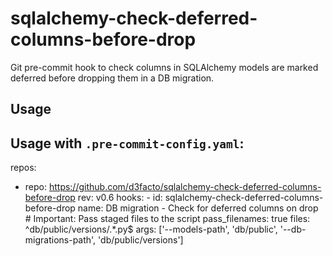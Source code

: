 # sqlalchemy-check-deferred-columns-before-drop

Git pre-commit hook to check columns in SQLAlchemy models are marked deferred before dropping them in a DB migration.

## Usage

Usage with `.pre-commit-config.yaml`:
------------------------------------
repos:
- repo: https://github.com/d3facto/sqlalchemy-check-deferred-columns-before-drop
      rev: v0.6
      hooks:
      -   id: sqlalchemy-check-deferred-columns-before-drop
          name: DB migration - Check for deferred columns on drop
          # Important: Pass staged files to the script
          pass_filenames: true
          files: ^db/public/versions/.*\.py$
          args: ['--models-path', 'db/public', '--db-migrations-path', 'db/public/versions']